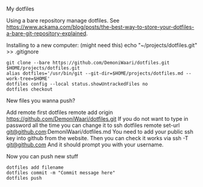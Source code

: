 My dotfiles

Using a bare repository manage dotfiles. See https://www.ackama.com/blog/posts/the-best-way-to-store-your-dotfiles-a-bare-git-repository-explained.

Installing to a new computer:
(might need this) echo "~/projects/dotfiles.git" >> .gitignore

	git clone --bare https://github.com/DemoniWaari/dotfiles.git $HOME/projects/dotfiles.git
	alias dotfiles='/usr/bin/git --git-dir=$HOME/projects/dotfiles.md --work-tree=$HOME'
	dotfiles config --local status.showUntrackedFiles no
	dotfiles checkout

New files you wanna push?

Add remote first
	dotfiles remote add origin https://github.com/DemoniWaari/dotfiles.git
If you do not want to type in password all the time you can change it to ssh
	dotfiles remote set-url git@github.com:DemoniWaari/dotfiles.md
You need to add your public ssh key into github from the website. Then you can check it works via
	ssh -T git@github.com
And it should prompt you with your username.

Now you can push new stuff

	dotfiles add filename
	dotfiles commit -m "Commit message here"
	dotfiles push

